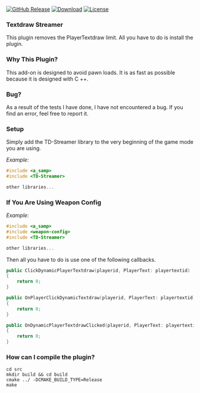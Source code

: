 [![GitHub Release](https://img.shields.io/github/release/BenBurak/Textdraw-Streamer.svg)](https://github.com/BenBurak/Textdraw-Streamer/releases/latest) [![Download](https://img.shields.io/github/downloads/BenBurak/Textdraw-Streamer/total?color=blue)](https://github.com/BenBurak/Textdraw-Streamer/releases/latest) [![License](https://img.shields.io/github/license/BenBurak/Textdraw-Streamer?color=blue)](https://github.com/BenBurak/Textdraw-Streamer)

### Textdraw Streamer
This plugin removes the PlayerTextdraw limit. All you have to do is install the plugin.

### Why This Plugin?
This add-on is designed to avoid pawn loads. It is as fast as possible because it is designed with C ++.

### Bug?
As a result of the tests I have done, I have not encountered a bug. If you find an error, feel free to report it.

### Setup
Simply add the TD-Streamer library to the very beginning of the game mode you are using.

_Example:_
```c++
#include <a_samp>
#include <TD-Streamer>

other libraries...
```

### If You Are Using Weapon Config

_Example:_
```c++
#include <a_samp>
#include <weapon-config>
#include <TD-Streamer>

other libraries...
```

Then all you have to do is use one of the following callbacks.

```c++
public ClickDynamicPlayerTextdraw(playerid, PlayerText: playertextid)
{
	return 0;
}

public OnPlayerClickDynamicTextdraw(playerid, PlayerText: playertextid)
{
	return 0;
}

public OnDynamicPlayerTextdrawClicked(playerid, PlayerText: playertextid)
{
	return 0;
}
```

### How can I compile the plugin?
```
cd src
mkdir build && cd build
cmake ../ -DCMAKE_BUILD_TYPE=Release
make
```

